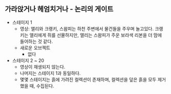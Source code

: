 ## 가라앉거나 헤엄치거나 - 논리의 게이트
* 스테이지 1
  * 영상: 앨리와 크랭키, 스왐피는 하천 주변에서 물건들을 주우며 놀고있다. 크랭키는 앨리에게 쥐를 선물하지만, 앨리는 스왐피가 주운 보라색 리본을 더 맘에 들어하는 것 같다.
  * 새로운 오브젝트
    * 없다
* 스테이지 2 ~ 20
  * 영상이 재생되지 않는다.
  * 나머지는 스테이지 1과 동일하다.
  * 몇몇 스테이지는 흙에 가려진 컬렉션이 존재하며, 컬렉션을 덮은 흙을 모두 제거했을 때, 수집된다.
